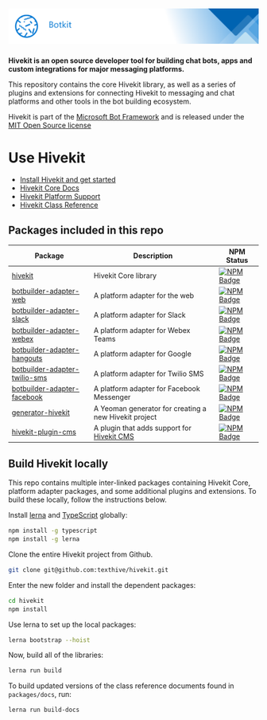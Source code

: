 # ![Hivekit](banner.png)

**Hivekit is an open source developer tool for building chat bots, apps and custom integrations for major messaging platforms.**

This repository contains the core Hivekit library, as well as a series of plugins and extensions for connecting Hivekit to messaging and chat platforms and other tools in the bot building ecosystem.

Hivekit is part of the [Microsoft Bot Framework](https://dev.botframework.com)
and is released under the [MIT Open Source license](LICENSE.md)

# Use Hivekit

* [Install Hivekit and get started](packages/hivekit#readme)
* [Hivekit Core Docs](https://github.com/texthive/hivekit/blob/main/packages/docs/index.md)
* [Hivekit Platform Support](https://github.com/texthive/hivekit/blob/main/packages/docs/platforms/index.md)
* [Hivekit Class Reference](https://github.com/texthive/hivekit/blob/main/packages/docs/reference/index.md)

## Packages included in this repo

| Package | Description | NPM Status
|--- |--- |---
| [hivekit](packages/hivekit) | Hivekit Core library | [![NPM Badge](https://img.shields.io/npm/dw/hivekit.svg?logo=npm)](https://www.npmjs.com/package/hivekit/) 
| [botbuilder-adapter-web](packages/botbuilder-adapter-web) | A platform adapter for the web | [![NPM Badge](https://img.shields.io/npm/dw/botbuilder-adapter-web.svg?logo=npm)](https://www.npmjs.com/package/botbuilder-adapter-web) 
| [botbuilder-adapter-slack](packages/botbuilder-adapter-slack) | A platform adapter for Slack | [![NPM Badge](https://img.shields.io/npm/dw/botbuilder-adapter-slack.svg?logo=npm)](https://www.npmjs.com/package/botbuilder-adapter-slack) 
| [botbuilder-adapter-webex](packages/botbuilder-adapter-webex) | A platform adapter for Webex Teams | [![NPM Badge](https://img.shields.io/npm/dw/botbuilder-adapter-webex.svg?logo=npm)](https://www.npmjs.com/package/botbuilder-adapter-webex) 
| [botbuilder-adapter-hangouts](packages/botbuilder-adapter-hangouts) | A platform adapter for Google  | [![NPM Badge](https://img.shields.io/npm/dw/botbuilder-adapter-hangouts.svg?logo=npm)](https://www.npmjs.com/package/botbuilder-adapter-hangouts)
| [botbuilder-adapter-twilio-sms](packages/botbuilder-adapter-twilio-sms) | A platform adapter for Twilio SMS | [![NPM Badge](https://img.shields.io/npm/dw/botbuilder-adapter-twilio-sms.svg?logo=npm)](https://www.npmjs.com/package/botbuilder-adapter-twilio-sms) 
| [botbuilder-adapter-facebook](packages/botbuilder-adapter-facebook) | A platform adapter for Facebook Messenger | [![NPM Badge](https://img.shields.io/npm/dw/botbuilder-adapter-facebook.svg?logo=npm)](https://www.npmjs.com/package/botbuilder-adapter-facebook) 
| [generator-hivekit](packages/generator-hivekit) | A Yeoman generator for creating a new Hivekit project | [![NPM Badge](https://img.shields.io/npm/dw/generator-hivekit.svg?logo=npm)](https://www.npmjs.com/package/generator-hivekit) 
| [hivekit-plugin-cms](packages/hivekit-plugin-cms) | A plugin that adds support for [Hivekit CMS](https://github.com/texthive/hivekit-cms) | [![NPM Badge](https://img.shields.io/npm/dw/hivekit-plugin-cms.svg?logo=npm)](https://www.npmjs.com/package/hivekit-plugin-cms)

## Build Hivekit locally

This repo contains multiple inter-linked packages containing Hivekit Core, platform adapter packages, and some additional plugins and extensions.
To build these locally, follow the instructions below.

Install [lerna](https://github.com/lerna/lerna) and [TypeScript](https://www.typescriptlang.org/) globally:

```bash
npm install -g typescript
npm install -g lerna
```

Clone the entire Hivekit project from Github.

```bash
git clone git@github.com:texthive/hivekit.git
```

Enter the new folder and install the dependent packages:

```bash
cd hivekit
npm install
```

Use lerna to set up the local packages:

```bash
lerna bootstrap --hoist
```

Now, build all of the libraries:

```bash
lerna run build
```

To build updated versions of the class reference documents found in `packages/docs`, run:

```bash
lerna run build-docs
```
